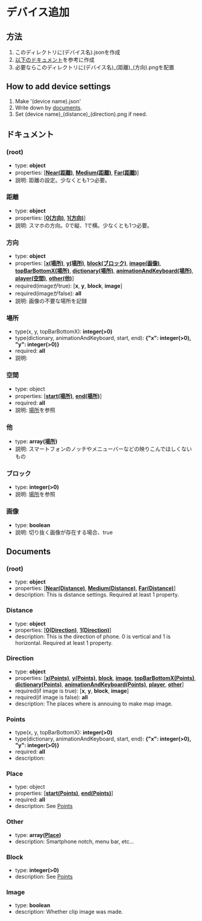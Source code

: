 # デバイス追加
## 方法
1. このディレクトリに(デバイス名).jsonを作成
2. [以下のドキュメント](#ドキュメント)を参考に作成
3. 必要ならこのディレクトリに(デバイス名)\_(距離)\_(方向).pngを配置
## How to add device settings
1. Make '(device name).json'
2. Write down by [documents](#Documents).
3. Set (device name)\_(distance)\_(direction).png if need.

## ドキュメント
### (root)
- type: **object**
- properties: \[[**Near(距離)**](#距離), [**Medium(距離)**](#距離), [**Far(距離)**](#距離)\]
- 説明: 距離の設定。少なくとも1つ必要。

### 距離
- type: **object**
- properties: \[[**0(方向)**](#方向), [**1(方向)**](#方向)\]
- 説明: スマホの方向。0で縦、1で横。少なくとも1つ必要。

### 方向
- type: **object**
- properties: \[[**x(場所)**](#場所), [**y(場所)**](#場所), [**block(ブロック)**](#ブロック), [**image(画像)**](#画像), [**topBarBottomX(場所)**](#場所), [**dictionary(場所)**](#場所), [**animationAndKeyboard(場所)**](#場所), [**player(空間)**](#空間), [**other(他)**](#他)\]
- required(imageがtrue): \[**x**, **y**, **block**, **image**\]
- required(imageがfalse): **all**
- 説明: 画像の不要な場所を記録

### 場所
- type(x, y, topBarBottomX): **integer(>0)**
- type(dictionary, animationAndKeyboard, start, end): **{"x": integer(>0), "y": integer(>0)}**
- required: **all**
- 説明: 

### 空間
- type: object
- properties: \[[**start(場所)**](#場所), [**end(場所)**](#場所)\]
- required: **all**
- 説明: [場所](#場所)を参照

### 他
- type: **array([場所](#場所))**
- 説明: スマートフォンのノッチやメニューバーなどの映りこんでほしくないもの

### ブロック
- type: **integer(>0)**
- 説明: [場所](#場所)を参照

### 画像
- type: **boolean**
- 説明: 切り抜く画像が存在する場合、true

## Documents
### (root)
- type: **object**
- properties: \[[**Near(Distance)**](#Distance), [**Medium(Distance)**](#Distance), [**Far(Distance)**](#Distance)\]
- description: This is distance settings. Required at least 1 property.

### Distance
- type: **object**
- properties: \[[**0(Direction)**](#Direction), [**1(Direction)**](#Direction)\]
- description: This is the direction of phone. 0 is vertical and 1 is horizontal. Required at least 1 property.

### Direction
- type: **object**
- properties: \[[**x(Points)**](#Points), [**y(Points)**](#Points), [**block**](#Block), [**image**](#Image), [**topBarBottomX(Points)**](#Points), [**dictionary(Points)**](#Points), [**animationAndKeyboard(Points)**](#Points), [**player**](#Place), [**other**](#Other)\]
- required(if image is true): \[**x**, **y**, **block**, **image**\]
- required(if image is false): **all**
- description: The places where is annouing to make map image.

### Points
- type(x, y, topBarBottomX): **integer(>0)**
- type(dictionary, animationAndKeyboard, start, end): **{"x": integer(>0), "y": integer(>0)}**
- required: **all**
- description: 

### Place
- type: object
- properties: \[[**start(Points)**](#Points), [**end(Points)**](#Points)\]
- required: **all**
- description: See [Points](#Points)

### Other
- type: **array([Place](#Place))**
- description: Smartphone notch, menu bar, etc...

### Block
- type: **integer(>0)**
- description: See [Points](#Points)

### Image
- type: **boolean**
- description: Whether clip image was made.
